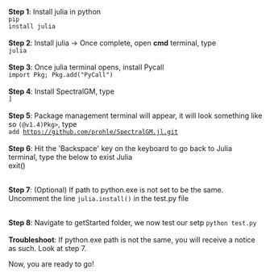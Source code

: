 **Step 1**: Install julia in python<br>
<code>pip install julia</code>
<br><br>
**Step 2**: Install julia -> Once complete, open **cmd** terminal, type<br>
<code>julia</code>
<br><br>
**Step 3**: Once julia terminal opens, install Pycall<br>
<code>import Pkg; Pkg.add("PyCall")</code>
<br><br>
**Step 4**: Install SpectralGM, type<br>
<code>]</code>
<br><br>
**Step 5**: Package management terminal will appear, it will look something like so <code>(@v1.4)Pkg></code>, type<br>
<code>add https://github.com/prohle/SpectralGM.jl.git</code>
<br><br>
**Step 6**: Hit the 'Backspace' key on the keyboard to go back to Julia terminal, type the below to exist Julia<br>
exit()
<br><br>

**Step 7**: (Optional) If path to python.exe is not set to be the same. Uncomment the line <code>julia.install()</code> in the test.py file
<br><br>

**Step 8**: Navigate to getStarted folder, we now test our setp
<code>python test.py</code>
<br><br>
**Troubleshoot**: If python.exe path is not the same, you will receive a notice as such. Look at step 7.

Now, you are ready to go!